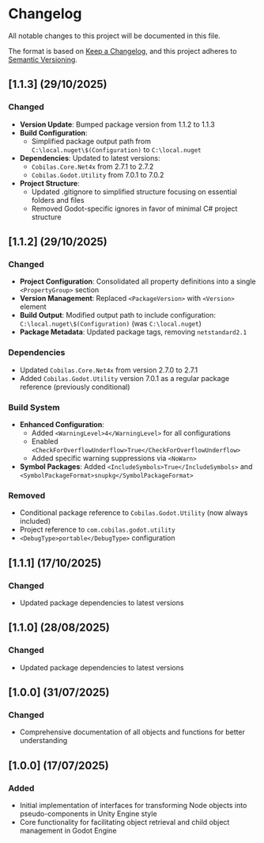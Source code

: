 # Changelog

All notable changes to this project will be documented in this file.

The format is based on [Keep a Changelog](https://keepachangelog.com/en/1.0.0/),
and this project adheres to [Semantic Versioning](https://semver.org/spec/v2.0.0.html).

## [1.1.3] (29/10/2025)

### Changed
- **Version Update**: Bumped package version from 1.1.2 to 1.1.3
- **Build Configuration**: 
  - Simplified package output path from `C:\local.nuget\$(Configuration)` to `C:\local.nuget`
- **Dependencies**: Updated to latest versions:
  - `Cobilas.Core.Net4x` from 2.7.1 to 2.7.2
  - `Cobilas.Godot.Utility` from 7.0.1 to 7.0.2
- **Project Structure**: 
  - Updated .gitignore to simplified structure focusing on essential folders and files
  - Removed Godot-specific ignores in favor of minimal C# project structure

## [1.1.2] (29/10/2025)

### Changed
- **Project Configuration**: Consolidated all property definitions into a single `<PropertyGroup>` section
- **Version Management**: Replaced `<PackageVersion>` with `<Version>` element
- **Build Output**: Modified output path to include configuration: `C:\local.nuget\$(Configuration)` (was `C:\local.nuget`)
- **Package Metadata**: Updated package tags, removing `netstandard2.1`

### Dependencies
- Updated `Cobilas.Core.Net4x` from version 2.7.0 to 2.7.1
- Added `Cobilas.Godot.Utility` version 7.0.1 as a regular package reference (previously conditional)

### Build System
- **Enhanced Configuration**: 
  - Added `<WarningLevel>4</WarningLevel>` for all configurations
  - Enabled `<CheckForOverflowUnderflow>True</CheckForOverflowUnderflow>`
  - Added specific warning suppressions via `<NoWarn>`
- **Symbol Packages**: Added `<IncludeSymbols>True</IncludeSymbols>` and `<SymbolPackageFormat>snupkg</SymbolPackageFormat>`

### Removed
- Conditional package reference to `Cobilas.Godot.Utility` (now always included)
- Project reference to `com.cobilas.godot.utility`
- `<DebugType>portable</DebugType>` configuration

## [1.1.1] (17/10/2025)
### Changed
- Updated package dependencies to latest versions

## [1.1.0] (28/08/2025)
### Changed
- Updated package dependencies to latest versions

## [1.0.0] (31/07/2025)
### Changed
- Comprehensive documentation of all objects and functions for better understanding

## [1.0.0] (17/07/2025)
### Added
- Initial implementation of interfaces for transforming Node objects into pseudo-components in Unity Engine style
- Core functionality for facilitating object retrieval and child object management in Godot Engine